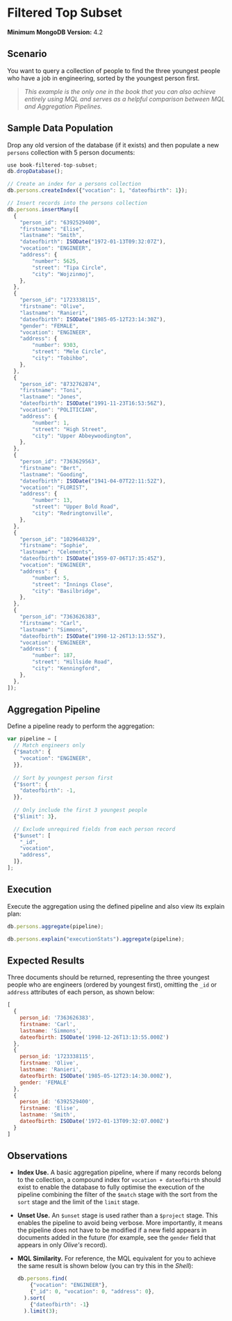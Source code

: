 # Filtered Top Subset

__Minimum MongoDB Version:__ 4.2


## Scenario

You want to query a collection of people to find the three youngest people who have a job in engineering, sorted by the youngest person first.

> _This example is the only one in the book that you can also achieve entirely using MQL and serves as a helpful comparison between MQL and Aggregation Pipelines._


## Sample Data Population

Drop any old version of the database (if it exists) and then populate a new `persons` collection with 5 person documents:

```javascript
use book-filtered-top-subset;
db.dropDatabase();

// Create an index for a persons collection
db.persons.createIndex({"vocation": 1, "dateofbirth": 1});

// Insert records into the persons collection
db.persons.insertMany([
  {
    "person_id": "6392529400",
    "firstname": "Elise",
    "lastname": "Smith",
    "dateofbirth": ISODate("1972-01-13T09:32:07Z"),
    "vocation": "ENGINEER",
    "address": { 
        "number": 5625,
        "street": "Tipa Circle",
        "city": "Wojzinmoj",
    },
  },
  {
    "person_id": "1723338115",
    "firstname": "Olive",
    "lastname": "Ranieri",
    "dateofbirth": ISODate("1985-05-12T23:14:30Z"),    
    "gender": "FEMALE",
    "vocation": "ENGINEER",
    "address": {
        "number": 9303,
        "street": "Mele Circle",
        "city": "Tobihbo",
    },
  },
  {
    "person_id": "8732762874",
    "firstname": "Toni",
    "lastname": "Jones",
    "dateofbirth": ISODate("1991-11-23T16:53:56Z"),    
    "vocation": "POLITICIAN",
    "address": {
        "number": 1,
        "street": "High Street",
        "city": "Upper Abbeywoodington",
    },
  },
  {
    "person_id": "7363629563",
    "firstname": "Bert",
    "lastname": "Gooding",
    "dateofbirth": ISODate("1941-04-07T22:11:52Z"),    
    "vocation": "FLORIST",
    "address": {
        "number": 13,
        "street": "Upper Bold Road",
        "city": "Redringtonville",
    },
  },
  {
    "person_id": "1029648329",
    "firstname": "Sophie",
    "lastname": "Celements",
    "dateofbirth": ISODate("1959-07-06T17:35:45Z"),    
    "vocation": "ENGINEER",
    "address": {
        "number": 5,
        "street": "Innings Close",
        "city": "Basilbridge",
    },
  },
  {
    "person_id": "7363626383",
    "firstname": "Carl",
    "lastname": "Simmons",
    "dateofbirth": ISODate("1998-12-26T13:13:55Z"),    
    "vocation": "ENGINEER",
    "address": {
        "number": 187,
        "street": "Hillside Road",
        "city": "Kenningford",
    },
  },
]);
```


## Aggregation Pipeline

Define a pipeline ready to perform the aggregation:

```javascript
var pipeline = [
  // Match engineers only
  {"$match": {
    "vocation": "ENGINEER",
  }},
    
  // Sort by youngest person first
  {"$sort": {
    "dateofbirth": -1,
  }},      
    
  // Only include the first 3 youngest people
  {"$limit": 3},  

  // Exclude unrequired fields from each person record
  {"$unset": [
    "_id",
    "vocation",
    "address",
  ]},    
];
```


## Execution

Execute the aggregation using the defined pipeline and also view its explain plan:

```javascript
db.persons.aggregate(pipeline);
```

```javascript
db.persons.explain("executionStats").aggregate(pipeline);
```


## Expected Results

Three documents should be returned, representing the three youngest people who are engineers (ordered by youngest first), omitting the `_id` or `address` attributes of each person, as shown below:

```javascript
[
  {
    person_id: '7363626383',
    firstname: 'Carl',
    lastname: 'Simmons',
    dateofbirth: ISODate('1998-12-26T13:13:55.000Z')
  },
  {
    person_id: '1723338115',
    firstname: 'Olive',
    lastname: 'Ranieri',
    dateofbirth: ISODate('1985-05-12T23:14:30.000Z'),
    gender: 'FEMALE'
  },
  {
    person_id: '6392529400',
    firstname: 'Elise',
    lastname: 'Smith',
    dateofbirth: ISODate('1972-01-13T09:32:07.000Z')
  }
]
```


## Observations

 * __Index Use.__ A basic aggregation pipeline, where if many records belong to the collection, a compound index for `vocation + dateofbirth` should exist to enable the database to fully optimise the execution of the pipeline combining the filter of the `$match` stage with the sort from the `sort` stage and the limit of the `limit` stage.
 
 * __Unset Use.__ An `$unset` stage is used rather than a `$project` stage. This enables the pipeline to avoid being verbose. More importantly, it means the pipeline does not have to be modified if a new field appears in documents added in the future (for example, see the `gender` field that appears in only _Olive's_ record).
 
 * __MQL Similarity.__ For reference, the MQL equivalent for you to achieve the same result is shown below (you can try this in the _Shell_):
   
     ```javascript
     db.persons.find(
         {"vocation": "ENGINEER"},
         {"_id": 0, "vocation": 0, "address": 0},
       ).sort(
         {"dateofbirth": -1}
       ).limit(3);
     ```

